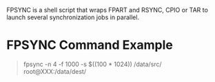 FPSYNC is a shell script that wraps FPART and RSYNC, CPIO or TAR to launch several synchronization jobs in parallel.

# FPSYNC Command Example
> fpsync -n 4 -f 1000 -s $((100 * 1024)) /data/src/ root@XXX:/data/dest/

